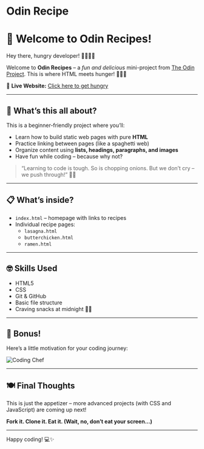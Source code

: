 # Odin Recipe
# 🍝 Welcome to Odin Recipes!

Hey there, hungry developer! 👨‍🍳👩‍🍳

Welcome to **Odin Recipes** – a *fun and delicious* mini-project from [The Odin Project](https://www.theodinproject.com/).
This is where HTML meets hunger! 🍕🍜🥗

🔗 **Live Website:** [Click here to get hungry](https://shreya-sikder.github.io/odin-recipes/)


---

## 🧾 What’s this all about?

This is a beginner-friendly project where you’ll:

- Learn how to build static web pages with pure **HTML**
- Practice linking between pages (like a spaghetti web)
- Organize content using **lists, headings, paragraphs, and images**
- Have fun while coding – because why not?

> “Learning to code is tough. So is chopping onions. But we don’t cry – we push through!” 🧅💪

---

## 📋 What’s inside?

- `index.html` – homepage with links to recipes  
- Individual recipe pages:  
  - `lasagna.html`  
  - `butterchicken.html`  
  - `ramen.html`  
 

---

## 🤓 Skills Used

- HTML5
- CSS
- Git & GitHub  
- Basic file structure  
- Craving snacks at midnight 🌙🍫

---

## 🎉 Bonus!

Here’s a little motivation for your coding journey:

![Coding Chef](https://i.pinimg.com/originals/cc/52/d8/cc52d88c5738d491c2175c408d90d1dc.gif)

---

## 🍽️ Final Thoughts

This is just the appetizer – more advanced projects (with CSS and JavaScript) are coming up next!

**Fork it. Clone it. Eat it. (Wait, no, don’t eat your screen...)**

---

Happy coding! 💻✨  


